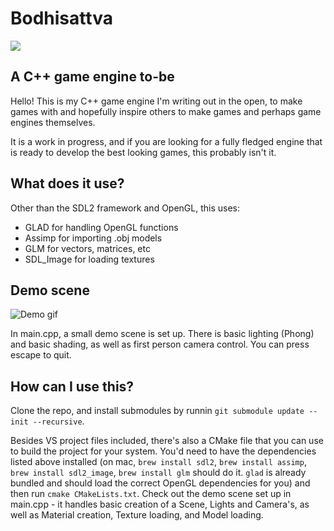 # Bodhisattva

![](https://freepngimg.com/download/temp/31696-7-buddha-temple-clipart_64x64.ico)

## A C++ game engine to-be

Hello! This is my C++ game engine I'm writing out in the open, to make games with and hopefully inspire others to make games and perhaps game engines themselves.

It is a work in progress, and if you are looking for a fully fledged engine that is ready to develop the best looking games, this probably isn't it.

## What does it use?

Other than the SDL2 framework and OpenGL, this uses:

- GLAD for handling OpenGL functions
- Assimp for importing .obj models
- GLM for vectors, matrices, etc
- SDL_Image for loading textures

## Demo scene

![Demo gif](demo.gif?raw=true "Demo")

In main.cpp, a small demo scene is set up. There is basic lighting (Phong) and basic shading, as well as first person camera control. You can press escape to quit.

## How can I use this?

Clone the repo, and install submodules by runnin `git submodule update --init --recursive`.

Besides VS project files included, there's also a CMake file that you can use to build the project for your system.
You'd need to have the dependencies listed above installed (on mac, `brew install sdl2`, `brew install assimp`, `brew install sdl2_image`, `brew install glm` should do it. `glad` is already bundled and should load the correct OpenGL dependencies for you) and then run `cmake CMakeLists.txt`.
Check out the demo scene set up in main.cpp - it handles basic creation of a Scene, Lights and Camera's, as well as Material creation, Texture loading, and Model loading.
